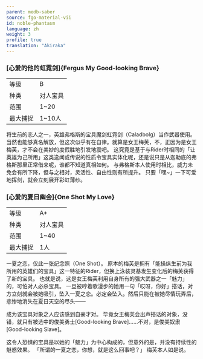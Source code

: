 ```yaml
---
parent: medb-saber
source: fgo-material-vii
id: noble-phantasm
language: zh
weight: 3
profile: true
translation: "Akiraka"
---
```


### [心爱的他的虹霓剑]{Fergus My Good-looking Brave}

<table>
  <tr><td>等级</td><td>B</td></tr>
  <tr><td>种类</td><td>对人宝具</td></tr>
  <tr><td>范围</td><td>1~20</td></tr>
  <tr><td>最大捕捉</td><td>1~10人</td></tr>
</table>

将生前的恋人之一，英雄弗格斯的宝具魔剑虹霓剑（Caladbolg）当作武器使用。当然也能够真名解放，但这次似乎有在自律。就算是女王梅芙，不，正因为是女王梅芙，才不会在美妙的度假胜地引发地震吧。
这究竟是基于与Rider时相同的「让英雄为己所用」这类逸闻或传说的性质令宝具实体化呢，还是说只是从迦勒底的弗格斯那里正常借来呢，谁都不知道真相如何。
与弗格斯本人使用时相比，威力未免会有所下降，但与之相对，灵活性、自由性则有所提升。
只要「嘿~」一下可爱地挥剑，就会立刻展开彩虹薄纱。

### [心爱的夏日幽会]{One Shot My Love}

<table>
  <tr><td>等级</td><td>A+</td></tr>
  <tr><td>种类</td><td>对人宝具</td></tr>
  <tr><td>范围</td><td>1~40</td></tr>
  <tr><td>最大捕捉</td><td>1人</td></tr>
</table>

一夏之恋，仅此一张纪念照（One Shot）。
原本的梅芙是拥有「能操纵生前为我所用的英雄们的宝具」这一特征的Rider，但换上泳装灵基发生变化后的梅芙获得了新的宝具。
也就是说，这是女王梅芙利用自身所有的强大武器之一「魅力」的，可怕对人必杀宝具。
一旦被哼着歌漫步的她用一句「哎呀，你好」搭话，对方立刻就会被她吸引，坠入一夏之恋。必定会坠入。然后只能在被她尽情玩弄后，悲惨地消失在夏日天空的尽头——

成为该宝具对象之人应该感到自豪才对。
毕竟女王梅芙会出声搭话的对象，没错，就只有被选中的俊美勇士[Good-looking Brave]……不对，是俊美奴隶[Good-looking Slave]。

这令人恐惧的宝具是以她的「魅力」为中心构成的，但意外的是，并没有持续性的魅惑效果。
「所谓的一夏之恋，你想，就是这么回事吧？」
梅芙本人如是说。

